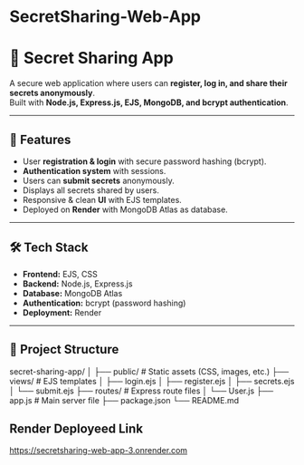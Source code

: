 # SecretSharing-Web-App

# 🔐 Secret Sharing App

A secure web application where users can **register, log in, and share their secrets anonymously**.  
Built with **Node.js, Express.js, EJS, MongoDB, and bcrypt authentication**.  

---

## 🚀 Features
- User **registration & login** with secure password hashing (bcrypt).
- **Authentication system** with sessions.
- Users can **submit secrets** anonymously.
- Displays all secrets shared by users.
- Responsive & clean **UI** with EJS templates.
- Deployed on **Render** with MongoDB Atlas as database.

---

## 🛠️ Tech Stack
- **Frontend:** EJS, CSS
- **Backend:** Node.js, Express.js
- **Database:** MongoDB Atlas
- **Authentication:** bcrypt (password hashing)
- **Deployment:** Render

---

## 📂 Project Structure
secret-sharing-app/
│
├── public/ # Static assets (CSS, images, etc.)
├── views/ # EJS templates
│ ├── login.ejs
│ ├── register.ejs
│ ├── secrets.ejs
│ └── submit.ejs
├── routes/ # Express route files
│ └── User.js
├── app.js # Main server file
├── package.json
└── README.md

## Render Deployeed Link
https://secretsharing-web-app-3.onrender.com
